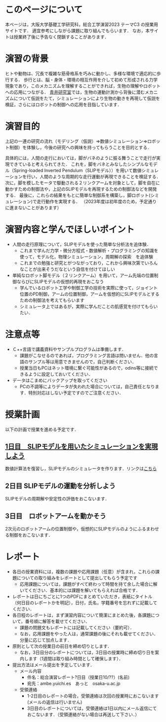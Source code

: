 # このページについて
本ページは，大阪大学基礎工学研究科，総合工学演習2023 テーマC3 の授業用サイトです．
適宜参考にしながら課題に取り組んでもらいます．
なお，本サイトは授業終了後に予告なく閉鎖することがあります．

# 演習の背景
ヒトや動物は、冗長で複雑な筋骨格系を巧みに動かし、多様な環境で適応的に歩行する．
歩行とは、脳・身体・環境の相互作用を介して初めて形成される力学現象であり，このメカニズムを理解することができれば，生物の理解やロボットへの応用につながる．
[青井研究室](https://mechbiosys.me.es.osaka-u.ac.jp/)では，生物の運動計測から背後に潜むメカニズムについて仮説をたて，シミュレーションにより生物の動きを再現して仮説を検証，さらにはロボットの制御への応用を目指しています．

# 演習目的
上記の一連の研究の流れ（モデリング（仮説）=>数値シミュレーション=>ロボット制御）を体験し，今後の研究への興味を持ってもらうことを目的とする．

具体的には，人間の走行においては，脚がバネのように振る舞うことで走行が実現できていると考えられてきた．
これを，脚をバネとみなしたシンプルなモデル（Spring-loaded Inverted Pendulum（SLIPモデル））を用いて数値シミュレーションを行い，人間のような周期的な走行運動が再現できることを検証する．
次に，脚を模したモータで駆動される２リンクアームを対象として，脚を自在に動かすための制御法や，上記のSLIPモデルを再現するための制御法などを開発する．
最後に，これらの結果をもとに簡単な制御系を構築し，脚ロボット(シミュレーション)で走行動作を実現する．
（2023年度は初年度のため，予定通りに進まないことがあります）

# 演習内容と学んでほしいポイント
-  人間の走行原理について，SLIPモデルを使った簡単な分析法を追体験．
   -  これまで学んだ力学・微分方程式・数値解析・プログラミングの知識を使って，モデル化，物理シミュレーション，周期解の探索　を追体験
   -  これまでの勉強と研究とがつながっており，これから興味次第でいろんなことが出来そうだなという自信を付けてほしい
-  単純なロボット脚モデル（２リンクアーム）を用いて，アーム先端の位置制御ならびにSLIPモデルの仮想的再現をおこなう
   -  学んでいるロボット工学や制御工学の技術を実際に使って，ジョイント位置のPD制御，アームの位置制御，アームを仮想的にSLIPモデルとするための制御法を考えてもらいます
   -  シミュレータ上ではあるが，実際に学んだことの肌感覚を付けてもらいたい．

# 注意点等
- Ｃ++言語で講義資料やサンプルプログラムは準備します．
  - 課題がこなせるのであれば，プログラミング言語は問いません．他の言語のサンプル等は用意できませんので，自己判断ください．
  - 授業当日もPCはネット環境に繋ぐ可能性があるので，odins等に接続できるように設定しておいてください．
- データはこまめにバックアップを取ってください
  - PCの不調等によりデータが失われた場合については，自己責任となります．特別対応はしない予定ですのでご注意ください．

# 授業計画
以下の計画で授業を進める予定です．

## [1日目　SLIPモデルを用いたシミュレーションを実現しよう](https://github.com/amby-1/sogoenshu_2023/blob/main/Day_1.md)
数値計算法を復習し，SLIPモデルのシミュレータを作ります．リンクは[こちら](https://github.com/amby-1/sogoenshu_2023/blob/main/Day_1.md)

## 2日目 SLIPモデルの運動を分析しよう
SLIPモデルの周期解や安定性の評価をおこないます．

## 3日目　ロボットアームを動かそう
2次元のロボットアームの位置制御や，仮想的にSLIPモデルのようにふるまわせる制御をおこないます．

# レポート
- 各日の授業資料には，複数の課題や応用課題（任意）が含まれ，これらの課題についての取り組みをレポートとして提出してもらう予定です
  - 応用課題については，課題がすべて終わって時間を持て余した場合に解いてください．基本的には課題を解いてもらえれば合格です．
- レポートは日にちごとに1つのPDFにまとめていただき，表紙にタイトル（何日目のレポートかを明記），日付，氏名，学籍番号を忘れずに記載してください．
- 各日程のレポートは，まず演習内容について簡潔にまとめた後，各課題について，番号順に解答を載せてください．
  - 課題の問題文もレポートには記載してください（要約可）．
  - なお，応用課題をやった人は，通常課題の後にそれも載せてください．分量に応じて加点します．
- 原則として次の授業日の前日を締め切りとします．
   - なお，3日目分のレポートについては，3日目の授業時に締め切り日を案内します（1週間は取り組み時間として確保します）．
- 提出方法はメール提出を予定しています．
  - メール内容
    - 件名：総合演習レポート?日目（授業日10/??）(名前)
    - 宛先：ambe.yuichi.es　あっと　osaka-u.ac.jp
  - 受領連絡
    - 1-2日目のレポートの場合，受領連絡は次回の授業時におこないます(メールの返信は行いません)
    - 3日目のレポートについては，受領連絡は1日以内にメール返信にておこないます．（受領連絡がない場合は再送して下さい．）
